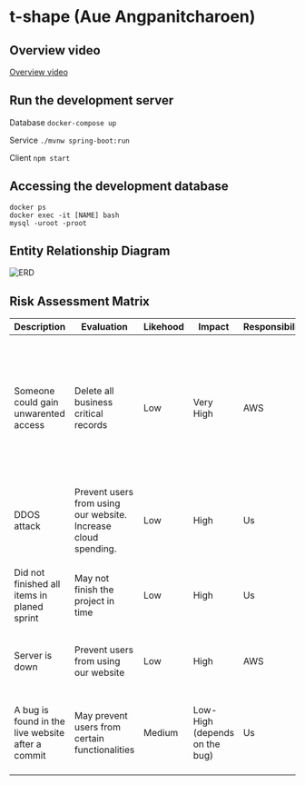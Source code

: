 # t-shape (Aue Angpanitcharoen)

## Overview video
[Overview video](https://youtu.be/Dtr5D30TVd8)

## Run the development server

Database `docker-compose up`

Service `./mvnw spring-boot:run`

Client `npm start`

## Accessing the development database

```
docker ps
docker exec -it [NAME] bash
mysql -uroot -proot
```

## Entity Relationship Diagram

![ERD](https://i.imgur.com/dTdKfT1.png)

## Risk Assessment Matrix
| Description | Evaluation | Likehood | Impact | Responsibility | Response | Control Measure |
| ----------- | ---------- | -------- | ------ | -------------- | -------- | --------------- |
| Someone could gain unwarented access | Delete all business critical records | Low | Very High | AWS | <ul><li>Indentify/fix vunerability.</li><li>Inform right people.</li><li>Try to recover as much data as possible</li></ul> | <ul><li>(L) Make sure all users have strong password.</li><li>(L) Analyse code to check for vunerabilities.</li><li>(I) Backups</li><li>(I) Limiting user access</li></ul> |
| DDOS attack | Prevent users from using our website. Increase cloud spending. | Low | High | Us | <ul><li>Temporary shut down server.</li><li>Black list ip adresses. </li></ul> | Setup budget alert |
| Did not finished all items in planed sprint | May not finish the project in time | Low | High | Us | Move items to next sprint and re-evaluate verlocity. | Prioritise tasks to make sure that at a minium, the core functionalities are completed. |
| Server is down | Prevent users from using our website | Low | High | AWS | Contact AWS. Create new instances and migrate data from db. | Have backup instances |
| A bug is found in the live website after a commit | May prevent users from certain functionalities | Medium | Low-High (depends on the bug) | Us | Revert commit/fix issue in new commit in some cases | Follow best practices. Have unit, integration and E2E tests. Have a testing team. Use code reviews. |
